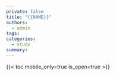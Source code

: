 ```yaml
---
private: false
title: "{{NAME}}"
authors:
  - admin
tags:
categories:
  - study
summary:
---
```

{{< toc mobile_only=true is_open=true >}}

